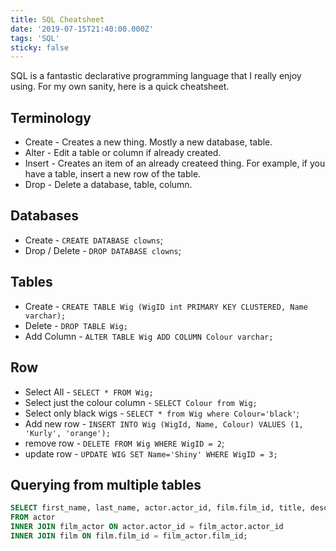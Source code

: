 ```yaml
---
title: SQL Cheatsheet
date: '2019-07-15T21:40:00.000Z'
tags: 'SQL'
sticky: false
---
```


SQL is a fantastic declarative programming language that I really enjoy using. For my own sanity, here is a quick cheatsheet.

## Terminology

* Create - Creates a new thing. Mostly a new database, table.
* Alter - Edit a table or column if already created.
* Insert - Creates an item of an already createed thing. For example, if you have a table, insert a new row of the table.
* Drop - Delete a database, table, column.

## Databases

* Create - `CREATE DATABASE clowns`;
* Drop / Delete - `DROP DATABASE clowns`;

## Tables

* Create - `CREATE TABLE Wig (WigID int PRIMARY KEY CLUSTERED, Name varchar);`
* Delete - `DROP TABLE Wig;`
* Add Column - `ALTER TABLE Wig ADD COLUMN Colour varchar;`

## Row

* Select All - `SELECT * FROM Wig;`
* Select just the colour column - `SELECT Colour from Wig;`
* Select only black wigs - `SELECT * from Wig where Colour='black'`;
* Add new row - `INSERT INTO Wig (WigId, Name, Colour) VALUES (1, 'Kurly', 'orange');`
* remove row - `DELETE FROM Wig WHERE WigID = 2`;
* update row - `UPDATE WIG SET Name='Shiny' WHERE WigID = 3;`

## Querying from multiple tables

```sql
SELECT first_name, last_name, actor.actor_id, film.film_id, title, description
FROM actor
INNER JOIN film_actor ON actor.actor_id = film_actor.actor_id
INNER JOIN film ON film.film_id = film_actor.film_id;
```
